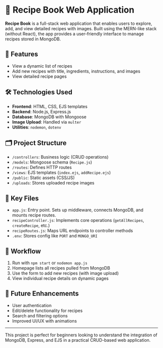 # 📖 Recipe Book Web Application

**Recipe Book** is a full-stack web application that enables users to explore, add, and view detailed recipes with images. Built using the MERN-like stack (without React), the app provides a user-friendly interface to manage recipes stored in MongoDB.

## 🚀 Features
- View a dynamic list of recipes
- Add new recipes with title, ingredients, instructions, and images
- View detailed recipe pages

## 🛠️ Technologies Used
- **Frontend**: HTML, CSS, EJS templates
- **Backend**: Node.js, Express.js
- **Database**: MongoDB with Mongoose
- **Image Upload**: Handled via `multer`
- **Utilities**: `nodemon`, `dotenv`

## 🗂️ Project Structure
- `/controllers`: Business logic (CRUD operations)
- `/models`: Mongoose schema (`Recipe.js`)
- `/routes`: Defines HTTP routes
- `/views`: EJS templates (`index.ejs`, `addRecipe.ejs`)
- `/public`: Static assets (CSS/JS)
- `/uploads`: Stores uploaded recipe images

## 📄 Key Files
- `app.js`: Entry point. Sets up middleware, connects MongoDB, and mounts recipe routes.
- `recipeController.js`: Implements core operations (`getAllRecipes`, `createRecipe`, etc.)
- `recipeRoutes.js`: Maps URL endpoints to controller methods
- `.env`: Stores config like `PORT` and `MONGO_URI`

## 🔁 Workflow
1. Run with `npm start` or `nodemon app.js`
2. Homepage lists all recipes pulled from MongoDB
3. Use the form to add new recipes (with image upload)
4. View individual recipe details on dynamic pages

## 🌟 Future Enhancements
- User authentication
- Edit/delete functionality for recipes
- Search and filtering options
- Improved UI/UX with animations

---

This project is perfect for beginners looking to understand the integration of MongoDB, Express, and EJS in a practical CRUD-based web application.

